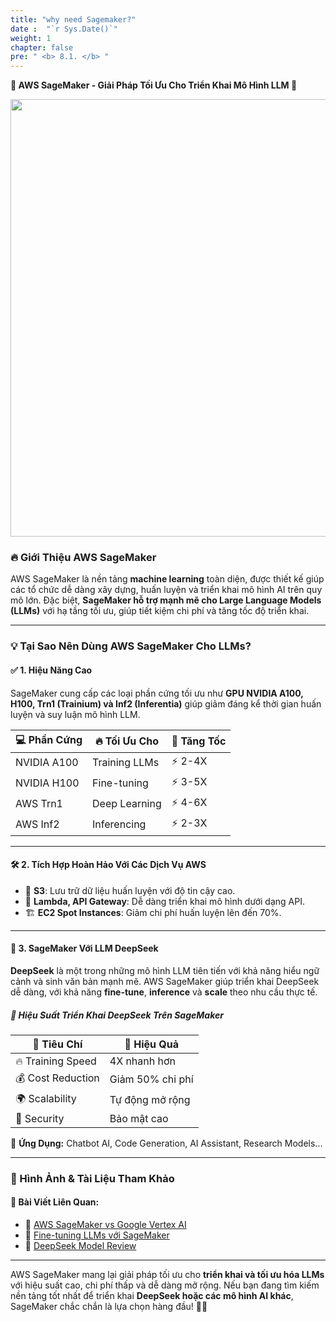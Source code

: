 ```yaml
---
title: "why need Sagemaker?"
date :  "`r Sys.Date()`" 
weight: 1
chapter: false
pre: " <b> 8.1. </b> "
---
```



**🌟 AWS SageMaker - Giải Pháp Tối Ưu Cho Triển Khai Mô Hình LLM 🚀**

<img src="https://d1.awsstatic.com/products/sagemaker/overview/AWS137-004-thumbnails_1440x.ae3a13e575512798a239f2ce6579fdcd063961f9.jpg" width="700"/>

### 🔥 Giới Thiệu AWS SageMaker
AWS SageMaker là nền tảng **machine learning** toàn diện, được thiết kế giúp các tổ chức dễ dàng xây dựng, huấn luyện và triển khai mô hình AI trên quy mô lớn. Đặc biệt, **SageMaker hỗ trợ mạnh mẽ cho Large Language Models (LLMs)** với hạ tầng tối ưu, giúp tiết kiệm chi phí và tăng tốc độ triển khai.

---

### 💡 Tại Sao Nên Dùng AWS SageMaker Cho LLMs?
#### ✅ **1. Hiệu Năng Cao**
SageMaker cung cấp các loại phần cứng tối ưu như **GPU NVIDIA A100, H100, Trn1 (Trainium) và Inf2 (Inferentia)** giúp giảm đáng kể thời gian huấn luyện và suy luận mô hình LLM.

| 💻 Phần Cứng | 🔥 Tối Ưu Cho | 🚀 Tăng Tốc |
|-------------|--------------|------------|
| NVIDIA A100 | Training LLMs | ⚡ 2-4X |
| NVIDIA H100 | Fine-tuning | ⚡ 3-5X |
| AWS Trn1 | Deep Learning | ⚡ 4-6X |
| AWS Inf2 | Inferencing | ⚡ 2-3X |

---

#### 🛠 **2. Tích Hợp Hoàn Hảo Với Các Dịch Vụ AWS**
- 📡 **S3**: Lưu trữ dữ liệu huấn luyện với độ tin cậy cao.
- 🔗 **Lambda, API Gateway**: Dễ dàng triển khai mô hình dưới dạng API.
- 🏗 **EC2 Spot Instances**: Giảm chi phí huấn luyện lên đến 70%.

---

#### 🧠 **3. SageMaker Với LLM DeepSeek**
**DeepSeek** là một trong những mô hình LLM tiên tiến với khả năng hiểu ngữ cảnh và sinh văn bản mạnh mẽ. AWS SageMaker giúp triển khai DeepSeek dễ dàng, với khả năng **fine-tune**, **inference** và **scale** theo nhu cầu thực tế.

##### 🚀 **Hiệu Suất Triển Khai DeepSeek Trên SageMaker**
| 🎯 Tiêu Chí | 🚀 Hiệu Quả |
|------------|------------|
| 🔥 Training Speed | 4X nhanh hơn |
| 💰 Cost Reduction | Giảm 50% chi phí |
| 🌍 Scalability | Tự động mở rộng |
| 🔐 Security | Bảo mật cao |

📌 **Ứng Dụng:** Chatbot AI, Code Generation, AI Assistant, Research Models...

---

### 🎨 Hình Ảnh & Tài Liệu Tham Khảo
#### 🔗 Bài Viết Liên Quan:
- 📄 [AWS SageMaker vs Google Vertex AI](https://aws.amazon.com/blogs/machine-learning/)
- 📄 [Fine-tuning LLMs với SageMaker](https://aws.amazon.com/blogs/machine-learning/)
- 📄 [DeepSeek Model Review](https://huggingface.co/deepseek)

---
AWS SageMaker mang lại giải pháp tối ưu cho **triển khai và tối ưu hóa LLMs** với hiệu suất cao, chi phí thấp và dễ dàng mở rộng. Nếu bạn đang tìm kiếm nền tảng tốt nhất để triển khai **DeepSeek hoặc các mô hình AI khác**, SageMaker chắc chắn là lựa chọn hàng đầu! 🚀🔥
